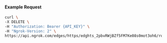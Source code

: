 <!-- Code generated for API Clients. DO NOT EDIT. -->

#### Example Request

```bash
curl \
-X DELETE \
-H "Authorization: Bearer {API_KEY}" \
-H "Ngrok-Version: 2" \
https://api.ngrok.com/edges/https/edghts_2pbvRWjBZf5FM7Ke08s0mot3oh6/routes/edghtsrt_2pbvRauWs99PX3fC7PCNB936UrE
```
